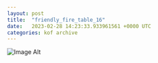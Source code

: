 ```yaml
---
layout:	post
title:	"friendly_fire_table_16"
date:	2023-02-28 14:23:33.933961561 +0000 UTC
categories:	kof archive
---
```


![Image Alt](https://k0f.github.io/assets/friendly_fire_table_16.png)